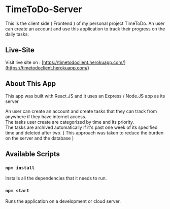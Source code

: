 # TimeToDo-Server

This is the client side ( Frontend ) of my personal project TimeToDo. An user can create an account and use this application to track their progress on the daily tasks.

## Live-Site

Visit live site on : [https://timetodoclient.herokuapp.com/](https://timetodoclient.herokuapp.com/)

## About This App

This app was built with React.JS and it uses an Express / Node.JS app as its server

An user can create an account and create tasks that they can track from anywhere if they have internet access.\
The tasks user create are categorized by time and its priority.\
The tasks are archived automatically if it's past one week of its specified time and deleted after two. ( This approach was taken to reduce the burden on the server and the database )

## Available Scripts

### `npm install`

Installs all the dependencies that it needs to run.

### `npm start`

Runs the application on a development or cloud server.

